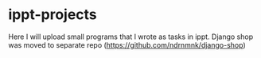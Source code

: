 # ippt-projects
Here I will upload small programs that I wrote as tasks in ippt.
Django shop was moved to separate repo (https://github.com/ndrnmnk/django-shop)
